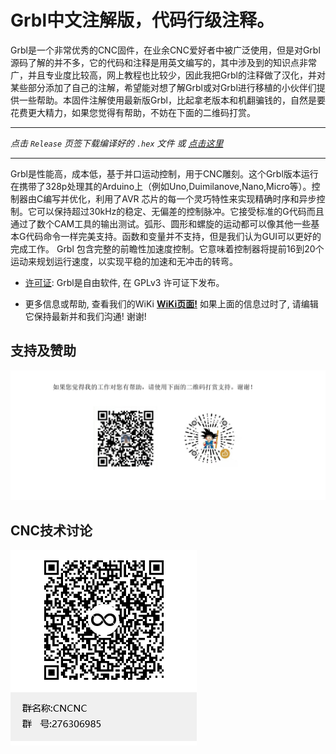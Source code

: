 # Grbl中文注解版，代码行级注释。
Grbl是一个非常优秀的CNC固件，在业余CNC爱好者中被广泛使用，但是对Grbl源码了解的并不多，它的代码和注释是用英文编写的，其中涉及到的知识点非常广，并且专业度比较高，网上教程也比较少，因此我把Grbl的注释做了汉化，并对某些部分添加了自己的注解，希望能对想了解Grbl或对Grbl进行移植的小伙伴们提供一些帮助。本固件注解使用最新版Grbl，比起拿老版本和机翻骗钱的，自然是要花费更大精力，如果您觉得有帮助，不妨在下面的二维码打赏。

***
_点击 `Release` 页签下载编译好的 `.hex` 文件 或 [点击这里](https://github.com/MillerRen/grbl/releases)_
***
Grbl是性能高，成本低，基于并口运动控制，用于CNC雕刻。这个Grbl版本运行在携带了328p处理其的Arduino上（例如Uno,Duimilanove,Nano,Micro等）。控制器由C编写并优化，利用了AVR 芯片的每一个灵巧特性来实现精确时序和异步控制。它可以保持超过30kHz的稳定、无偏差的控制脉冲。它接受标准的G代码而且通过了数个CAM工具的输出测试。弧形、圆形和螺旋的运动都可以像其他一些基本G代码命令一样完美支持。函数和变量并不支持，但是我们认为GUI可以更好的完成工作。 Grbl 包含完整的前瞻性加速度控制。它意味着控制器将提前16到20个运动来规划运行速度，以实现平稳的加速和无冲击的转弯。

* [许可证](https://github.com/gnea/grbl/wiki/Licensing): Grbl是自由软件, 在 GPLv3 许可证下发布。

* 更多信息或帮助, 查看我们的WiKi **[WiKi页面!](https://github.com/MillerRen/grbl/wiki)** 如果上面的信息过时了, 请编辑它保持最新并和我们沟通! 谢谢!

## 支持及赞助
<img src="./images/donate.png">   

## CNC技术讨论
<img src="./images/cncnc.png">

